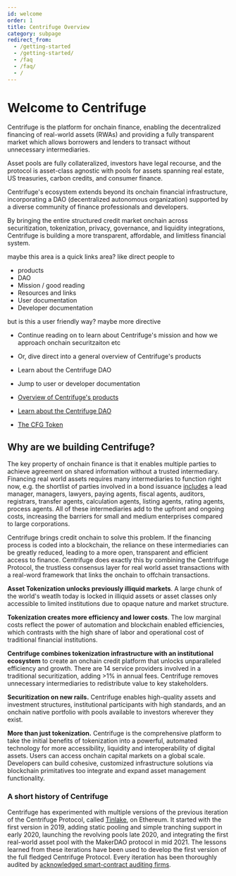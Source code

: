 ```yaml
---
id: welcome
order: 1
title: Centrifuge Overview
category: subpage
redirect_from:
  - /getting-started
  - /getting-started/
  - /faq
  - /faq/
  - /
---
```


# Welcome to Centrifuge

Centrifuge is the platform for onchain finance, enabling the decentralized financing of real-world assets (RWAs) and providing a fully transparent market which allows borrowers and lenders to transact without unnecessary intermediaries.

Asset pools are fully collateralized, investors have legal recourse, and the protocol is asset-class agnostic with pools for assets spanning real estate, US treasuries, carbon credits, and consumer finance.

Centrifuge's ecosystem extends beyond its onchain financial infrastructure, incorporating a DAO (decentralized autonomous organization) supported by a diverse community of finance professionals and developers.

By bringing the entire structured credit market onchain across securitization, tokenization, privacy, governance, and liquidity integrations, Centrifuge is building a more transparent, affordable, and limitless financial system.


maybe this area is a quick links area? like direct people to
- products
- DAO
- Mission / good reading
- Resources and links
- User documentation
- Developer documentation

but is this a user friendly way? maybe more directive

- Continue reading on to learn about Centrifuge's mission and how we approach onchain securitzaiton etc
- Or, dive direct into a general overview of Centrifuge's products
- Learn about the Centrifuge DAO
- Jump to user or developer documentation

- [Overview of Centrifuge's products](/getting-started/products-and-ecosystem/products/)
- [Learn about the Centrifuge DAO](/getting-started/products-and-ecosystem/dao/)
- [The CFG Token](/getting-started/token-summary/)

## Why are we building Centrifuge?

The key property of onchain finance is that it enables multiple parties to achieve agreement on shared information without a trusted intermediary. Financing real world assets requires many intermediaries to function right now, e.g. the shortlist of parties involved in a bond issuance [includes](https://twitter.com/rayesalexander/status/1501270049952178176) a lead manager, managers, lawyers, paying agents, fiscal agents, auditors, registrars, transfer agents, calculation agents, listing agents, rating agents, process agents. All of these intermediaries add to the upfront and ongoing costs, increasing the barriers for small and medium enterprises compared to large corporations.

Centrifuge brings credit onchain to solve this problem. If the financing process is coded into a blockchain, the reliance on these intermediaries can be greatly reduced, leading to a more open, transparent and efficient access to finance. Centrifuge does exactly this by combining the Centrifuge Protocol, the trustless consensus layer for real world asset transactions with a real-word framework that links the onchain to offchain transactions.

**Asset Tokenization unlocks previously illiquid markets**. A large chunk of the world's weatlh today is locked in illiquid assets or asset classes only accessible to limited institutions due to opaque nature and market structure.

**Tokenization creates more efficiency and lower costs**. The low marginal costs reflect the power of automation and blockchain enabled efficiencies, which contrasts with the high share of labor and operational cost of traditional financial institutions.

**Centrifuge combines tokenization infrastructure with an institutional ecosystem** to create an onchain credit platform that unlocks unparalleled efficiency and growth. There are 14 service providers involved in a traditional securitization, adding >1% in annual fees. Centrifuge removes unnecessary intermediaries to redistribute value to key stakeholders.

**Securitization on new rails.** Centrifuge enables high-quality assets and investment structures, institutional participants with high standards, and an onchain native portfolio with pools available to investors wherever they exist.

**More than just tokenization.** Centrifuge is the comprehensive platform to take the initial benefits of tokenization into a powerful, automated technology for more accessibility, liquidity and interoperability of digital assets. Users can access onchain capital markets on a global scale. Developers can build cohesive, customized infrastructure solutions via blockchain primitatives too integrate and expand asset management functionality.

### A short history of Centrifuge

Centrifuge has experimented with multiple versions of the previous iteration of the Centrifuge Protocol, called [Tinlake](https://tinlake.centrifuge.io/), on Ethereum. It started with the first version in 2019, adding static pooling and simple tranching support in early 2020, launching the revolving pools late 2020, and integrating the first real-world asset pool with the MakerDAO protocol in mid 2021. The lessons learned from these iterations have been used to develop the first version of the full fledged Centrifuge Protocol. Every iteration has been thoroughly audited by [acknowledged smart-contract auditing firms](https://github.com/centrifuge/security/tree/main/audits).
